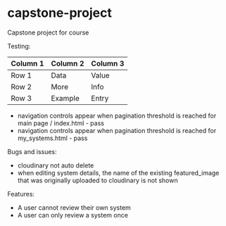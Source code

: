 # capstone-project
Capstone project for course



Testing:

| Column 1 | Column 2 | Column 3 |
|----------|----------|----------|
| Row 1    | Data     | Value    |
| Row 2    | More     | Info     |
| Row 3    | Example  | Entry    |


- navigation controls appear when pagination threshold is reached for main page / index.html - pass
- navigation controls appear when pagination threshold is reached for my_systems.html - pass

Bugs and issues:

- cloudinary not auto delete
- when editing system details, the name of the existing featured_image that was originally uploaded to cloudinary is not shown


Features:

- A user cannot review their own system
- A user can only review a system once